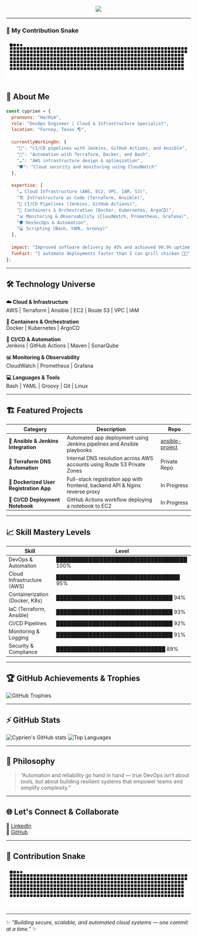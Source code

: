 <!-- Header with name and title -->
<p align="center">
  <img src="https://capsule-render.vercel.app/api?type=waving&color=7E22CE&height=240&section=header&text=Cyprien%20Temateu%20%7C%20DevOps%20Engineer&fontSize=35&fontColor=ffffff&animation=fadeIn&fontAlignY=38"/>
</p>

---

### 🐍 My Contribution Snake

<p align="center">
  <img src="https://raw.githubusercontent.com/cyprientemateu/cyprientemateu/output/github-contribution-grid-snake.svg" alt="GitHub Snake Animation" />
</p>


## 🚀 About Me  
```js
const cyprien = {
  pronouns: "He/Him",
  role: "DevOps Engineer | Cloud & Infrastructure Specialist",
  location: "Forney, Texas 🌎",
  
  currentlyWorkingOn: {
    "🚀": "CI/CD pipelines with Jenkins, GitHub Actions, and Ansible",
    "🧠": "Automation with Terraform, Docker, and Bash",
    "☁️": "AWS infrastructure design & optimization",
    "🛡️": "Cloud security and monitoring using CloudWatch"
  },
  
  expertise: [
    "☁️ Cloud Infrastructure (AWS, EC2, VPC, IAM, S3)",
    "🏗️ Infrastructure as Code (Terraform, Ansible)",
    "🔄 CI/CD Pipelines (Jenkins, GitHub Actions)",
    "🐳 Containers & Orchestration (Docker, Kubernetes, ArgoCD)",
    "📊 Monitoring & Observability (CloudWatch, Prometheus, Grafana)",
    "🛡️ DevSecOps & Automation",
    "💻 Scripting (Bash, YAML, Groovy)"
  ],
  
  impact: "Improved software delivery by 45% and achieved 99.9% uptime across environments",
  funFact: "I automate deployments faster than I can grill chicken 🍗🔥"
};
```

---

## 🛠️ Technology Universe  

**☁️ Cloud & Infrastructure**  
AWS | Terraform | Ansible | EC2 | Route 53 | VPC | IAM  

**🐳 Containers & Orchestration**  
Docker | Kubernetes | ArgoCD  

**🔄 CI/CD & Automation**  
Jenkins | GitHub Actions | Maven | SonarQube  

**📊 Monitoring & Observability**  
CloudWatch | Prometheus | Grafana  

**💻 Languages & Tools**  
Bash | YAML | Groovy | Git | Linux  

---

## 🏗️ Featured Projects  

| Category | Description | Repo |
|-----------|--------------|------|
| 🧩 **Ansible & Jenkins Integration** | Automated app deployment using Jenkins pipelines and Ansible playbooks | [ansible-project](https://github.com/cyprientemateu/ansible-project) |
| 🧱 **Terraform DNS Automation** | Internal DNS resolution across AWS accounts using Route 53 Private Zones | Private Repo |
| 🐳 **Dockerized User Registration App** | Full-stack registration app with frontend, backend API & Nginx reverse proxy | In Progress |
| 🚀 **CI/CD Deployment Notebook** | GitHub Actions workflow deploying a notebook to EC2 | In Progress |

---

## 📈 Skill Mastery Levels  

| Skill | Level |
|--------|--------|
| DevOps & Automation | ████████████████████████████████████ 100% |
| Cloud Infrastructure (AWS) | ██████████████████████████████████ 95% |
| Containerization (Docker, K8s) | ████████████████████████████████ 94% |
| IaC (Terraform, Ansible) | ████████████████████████████████ 93% |
| CI/CD Pipelines | ████████████████████████████████ 92% |
| Monitoring & Logging | ████████████████████████████████ 91% |
| Security & Compliance | ██████████████████████████████ 89% |

---

## 🏆 GitHub Achievements & Trophies  
![GitHub Trophies](https://github-profile-trophy.vercel.app/?username=cyprientemateu&theme=algolia&margin-w=10)

---

## ⚡ GitHub Stats  
![Cyprien's GitHub stats](https://github-readme-stats.vercel.app/api?username=cyprientemateu&show_icons=true&theme=tokyonight)
![Top Languages](https://github-readme-stats.vercel.app/api/top-langs/?username=cyprientemateu&layout=compact&theme=tokyonight)

---

## 💬 Philosophy  
> “Automation and reliability go hand in hand — true DevOps isn’t about tools, but about building resilient systems that empower teams and simplify complexity.”

---

## 🌐 Let's Connect & Collaborate  
💼 [LinkedIn](https://www.linkedin.com/in/cctemateu)  
🐙 [GitHub](https://github.com/cyprientemateu)

---

## 🐍 Contribution Snake  
![GitHub Snake Animation](https://raw.githubusercontent.com/cyprientemateu/cyprientemateu/output/github-contribution-grid-snake.svg)

---

✨ _“Building secure, scalable, and automated cloud systems — one commit at a time.”_ ✨  

